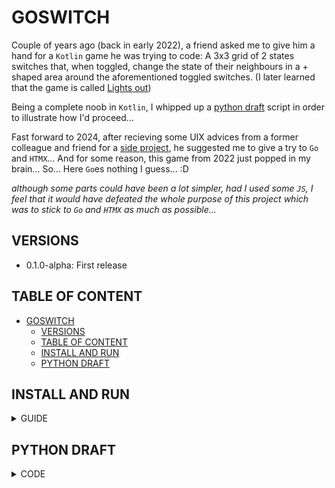 # GOSWITCH

Couple of years ago (back in early 2022), a friend asked me to give him a hand for a `Kotlin` game he was trying to code: A 3x3 grid of 2 states switches that, when toggled, change the state of their neighbours in a + shaped area around the aforementioned toggled switches. (I later learned that the game is called [Lights out](https://en.wikipedia.org/wiki/Lights_Out_(game)))

Being a complete noob in `Kotlin`, I whipped up a [python draft](#python-draft) script in order to illustrate how I'd proceed...

Fast forward to 2024, after recieving some UIX advices from a former colleague and friend for a [side project](https://github.com/Luraminaki/pySET), he suggested me to give a try to `Go` and `HTMX`... And for some reason, this game from 2022 just popped in my brain... So... Here `Go`es nothing I guess... :D

_although some parts could have been a lot simpler, had I used some `JS`, I feel that it would have defeated the whole purpose of this project which was to stick to `Go` and `HTMX` as much as possible..._

## VERSIONS

- 0.1.0-alpha: First release

## TABLE OF CONTENT

<!-- TOC -->

- [GOSWITCH](#goswitch)
  - [VERSIONS](#versions)
  - [TABLE OF CONTENT](#table-of-content)
  - [INSTALL AND RUN](#install-and-run)
  - [PYTHON DRAFT](#python-draft)

<!-- /TOC -->

## INSTALL AND RUN

<details>
<summary>GUIDE</summary>

For `Go` installation, consult the following [link](https://go.dev/)

Once done, open a new terminal in the directory `goSwitch`, type the following command to run the project, and you can then open your favorite web browser to [start-the-game](http://localhost:10000):

```sh
go run .
```

If compiling the code into an executable is what you are looking for, in the same fashion as mentionned above, type the following command:

```sh
go build
```
</details>

## PYTHON DRAFT

<details>
<summary>CODE</summary>

```py
#!/usr/bin/env python3
# -*- coding: utf-8 -*-
"""
Created on Mon Jan 31 22:59:51 2022

@author: Luraminaki
"""

#===================================================================================================
import random

#pylint: disable=wrong-import-order, wrong-import-position

#pylint: enable=wrong-import-order, wrong-import-position
#===================================================================================================


__version__ = '0.1.0'


class Grid():
    def __init__(self, dim: int, neighborhood: list[int]):
        self._rows = dim
        self._cols = dim
        self._neighborhood = neighborhood

        self._grid: list[int] = []
        self._solution: list[int] = [] # Not necessarily the fastest

        self._rand = random.Random()

        self.init_game()
        while self.check_win():
            self.init_game()


    def init_game(self) -> None:
        grid_size = self._rows*self._cols
        start = self._rand.choice(range(1))

        self._grid = [start] * grid_size
        self._solution = self._rand.sample(list(range(grid_size)),
                                           k=self._rand.choice(range(grid_size)) + 1)
        self._solution.sort()

        for hit in self._solution:
            self.switch(hit)


    def coord_flat_to_cart(self, dim: int) -> tuple[int]:
        if dim >= len(self._grid):
            return -1, -1
        return (dim % self._cols, dim // self._rows)


    def check_oob(self, x: int, y: int) -> bool:
        if (0 <= x < self._cols) and (0 <= y < self._rows):
            return True
        return False


    def switch_v4(self, x: int, y: int) -> list[list[int]] | list:
        coords_to_switch = []

        if self.check_oob(x + 1, y):
            coords_to_switch.append([x+1, y])
        if self.check_oob(x, y+1):
            coords_to_switch.append([x, y+1])
        if self.check_oob(x - 1, y):
            coords_to_switch.append([x-1, y])
        if self.check_oob(x, y - 1):
            coords_to_switch.append([x, y-1])

        return coords_to_switch


    def switch_v8(self, x: int, y: int) -> list[list[int]] | list:
        coords_to_switch = []

        if self.check_oob(x + 1, y + 1):
            coords_to_switch.append([x+1, y+1])
        if self.check_oob(x - 1, y - 1):
            coords_to_switch.append([x-1, y-1])
        if self.check_oob(x + 1, y - 1):
            coords_to_switch.append([x+1, y-1])
        if self.check_oob(x - 1, y + 1):
            coords_to_switch.append([x-1, y+1])

        return coords_to_switch


    def switch(self, pos: int) -> None:
        x, y = self.coord_flat_to_cart(pos)

        if not self.check_oob(x, y):
            return None

        coords_to_switch = []

        for val in self._neighborhood:
            if val == 0:
                coords_to_switch = coords_to_switch + [[x, y]]

            elif val == 4:
                coords_to_switch = coords_to_switch + self.switch_v4(x, y)

            elif val == 8:
                coords_to_switch = coords_to_switch + self.switch_v8(x, y)

            else:
                continue

        for cx, cy in coords_to_switch:
            self._grid[cx + self._cols*cy] = int(not self._grid[cx + self._cols*cy])


    def get_possible_solution(self) -> list[int]:
        return self._solution.copy()


    def get_grid(self) -> list[int]:
        return self._grid.copy()


    def check_win(self) -> bool:
        if sum(self._grid) in [0, self._rows*self._cols]:
            return True
        return False


    def pretty_print_grid(self) -> None:
        print("Game Layout:")
        line = ""
        r = 0
        while r < self._rows:
            c = 0
            while c < self._cols:
                line = line + str(self._grid[c + self._cols*r]) + " "
                c = c + 1
            print(line)
            line = ""
            r = r + 1
        print("")


def main() -> None:
    dim = 3
    switch_game = Grid(dim, [0, 4])

    print(f"Possible solution: {switch_game.get_possible_solution()}")

    switch_game.pretty_print_grid()

    while not switch_game.check_win():
        print(f"Input Switch Position (0 ~ {(dim*dim)-1}):")
        try:
            pos = int(input())
        except Exception as err:
            print(f"Error when reading input value: {repr(err)}")
            continue

        print(f"Switching ({pos})\n")
        switch_game.switch(pos)
        switch_game.pretty_print_grid()
        print(f"Did I Win: {'Yes' if switch_game.check_win() else 'No'}")


if __name__ == "__main__":
    main()
```
</details>
